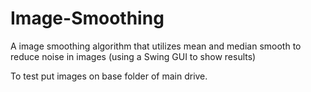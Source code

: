 # Image-Smoothing
A image smoothing algorithm that utilizes mean and median smooth to reduce noise in images (using a Swing GUI to show results)


To test put images on base folder of main drive.
